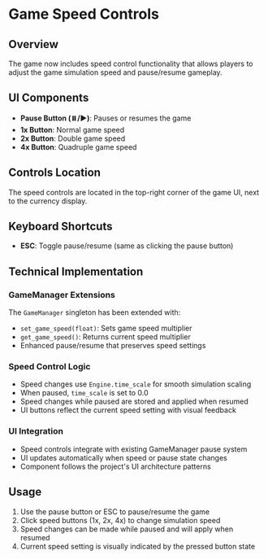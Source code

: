 # Game Speed Controls

## Overview
The game now includes speed control functionality that allows players to adjust the game simulation speed and pause/resume gameplay.

## UI Components
- **Pause Button (⏸️/▶️)**: Pauses or resumes the game
- **1x Button**: Normal game speed
- **2x Button**: Double game speed  
- **4x Button**: Quadruple game speed

## Controls Location
The speed controls are located in the top-right corner of the game UI, next to the currency display.

## Keyboard Shortcuts
- **ESC**: Toggle pause/resume (same as clicking the pause button)

## Technical Implementation

### GameManager Extensions
The `GameManager` singleton has been extended with:
- `set_game_speed(float)`: Sets game speed multiplier
- `get_game_speed()`: Returns current speed multiplier
- Enhanced pause/resume that preserves speed settings

### Speed Control Logic
- Speed changes use `Engine.time_scale` for smooth simulation scaling
- When paused, `time_scale` is set to 0.0
- Speed changes while paused are stored and applied when resumed
- UI buttons reflect the current speed setting with visual feedback

### UI Integration
- Speed controls integrate with existing GameManager pause system
- UI updates automatically when speed or pause state changes
- Component follows the project's UI architecture patterns

## Usage
1. Use the pause button or ESC to pause/resume the game
2. Click speed buttons (1x, 2x, 4x) to change simulation speed
3. Speed changes can be made while paused and will apply when resumed
4. Current speed setting is visually indicated by the pressed button state